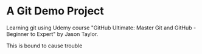 # A Git Demo Project

Learning git using Udemy course "GitHub Ultimate: Master Git and GitHub - Beginner to Expert" by Jason Taylor.

This is bound to cause trouble
